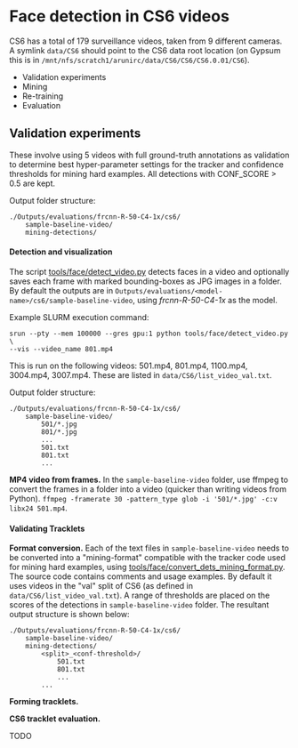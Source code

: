 # Face detection in CS6 videos

CS6 has a total of 179 surveillance videos, taken from 9 different cameras. 
A symlink `data/CS6` should point to the CS6 data root location
(on Gypsum this is in `/mnt/nfs/scratch1/arunirc/data/CS6/CS6/CS6.0.01/CS6`).

* Validation experiments
* Mining
* Re-training
* Evaluation


## Validation experiments

These involve using 5 videos with full ground-truth annotations as validation to determine best hyper-parameter settings for the tracker and confidence thresholds for mining hard examples. All detections with CONF_SCORE > 0.5 are kept.

Output folder structure:
```
./Outputs/evaluations/frcnn-R-50-C4-1x/cs6/
    sample-baseline-video/
    mining-detections/
```


#### Detection and visualization

The script [tools/face/detect_video.py](tools/face/detect_video.py) detects faces in a video and optionally saves each frame with marked bounding-boxes as JPG images in a folder. By default the outputs are in `Outputs/evaluations/<model-name>/cs6/sample-baseline-video`, using *frcnn-R-50-C4-1x* as the model.

Example SLURM execution command: 
```
srun --pty --mem 100000 --gres gpu:1 python tools/face/detect_video.py \
--vis --video_name 801.mp4
```

This is run on the following videos: 501.mp4, 801.mp4, 1100.mp4, 3004.mp4, 3007.mp4. These are listed in `data/CS6/list_video_val.txt`.

Output folder structure:
```
./Outputs/evaluations/frcnn-R-50-C4-1x/cs6/
    sample-baseline-video/
        501/*.jpg
        801/*.jpg
        ...
        501.txt
        801.txt
        ...
```

**MP4 video from frames.** In the `sample-baseline-video` folder, use ffmpeg to convert the frames in a folder into a video (quicker than writing videos from Python). `ffmpeg -framerate 30 -pattern_type glob -i '501/*.jpg' -c:v libx24 501.mp4`.


#### Validating Tracklets

**Format conversion.** Each of the text files in `sample-baseline-video` needs to be converted into a "mining-format" compatible with the tracker code used for mining hard examples, using [tools/face/convert_dets_mining_format.py](tools/face/convert_dets_mining_format.py). The source code contains comments and usage examples. By default it uses videos in the "val" split of CS6 (as defined in `data/CS6/list_video_val.txt`). A range of thresholds are placed on the scores of the detections in `sample-baseline-video` folder. The resultant output structure is shown below:

```
./Outputs/evaluations/frcnn-R-50-C4-1x/cs6/
    sample-baseline-video/
    mining-detections/
        <split>_<conf-threshold>/
            501.txt
            801.txt
            ...
        ...
```

**Forming tracklets.**


**CS6 tracklet evaluation.** 

TODO 